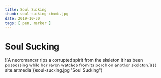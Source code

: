 ```yaml
---
title: Soul Sucking
thumb: soul-sucking-thumb.jpg
date: 2019-10-30
tags: [ pen, marker ]
---
```

# Soul Sucking
![A necromancer rips a corrupted spirit from the skeleton it has been possessing while her raven watches from its perch on another skeleton.]({{ site.artmedia }}soul-sucking.jpg "Soul Sucking")